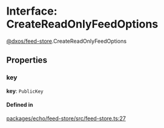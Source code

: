 # Interface: CreateReadOnlyFeedOptions

[@dxos/feed-store](../modules/dxos_feed_store.md).CreateReadOnlyFeedOptions

## Properties

### key

 **key**: `PublicKey`

#### Defined in

[packages/echo/feed-store/src/feed-store.ts:27](https://github.com/dxos/dxos/blob/db8188dae/packages/echo/feed-store/src/feed-store.ts#L27)
